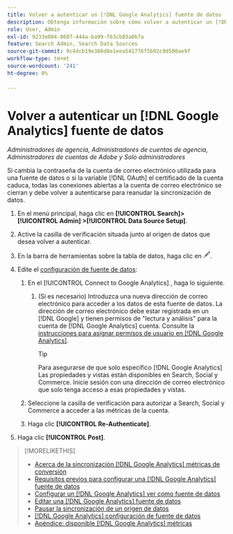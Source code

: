 ```yaml
---
title: Volver a autenticar un [!DNL Google Analytics] fuente de datos
description: Obtenga información sobre cómo volver a autenticar un [!DNL Google Analytics] fuente de datos si cambia la contraseña asociada o si el certificado caduca.
role: User, Admin
exl-id: 9233e004-8607-444a-ba99-f63cb83a8b7a
feature: Search Admin, Search Data Sources
source-git-commit: 9c4dcb19e386d8e1eea541776f5b92c9d500ae9f
workflow-type: tm+mt
source-wordcount: '241'
ht-degree: 0%

---
```


# Volver a autenticar un [!DNL Google Analytics] fuente de datos

*Administradores de agencia, Administradores de cuentas de agencia, Administradores de cuentas de Adobe y Solo administradores*

Si cambia la contraseña de la cuenta de correo electrónico utilizada para una fuente de datos o si la variable [!DNL OAuth] el certificado de la cuenta caduca, todas las conexiones abiertas a la cuenta de correo electrónico se cierran y debe volver a autenticarse para reanudar la sincronización de datos.

1. En el menú principal, haga clic en **[!UICONTROL Search]> [!UICONTROL Admin] >[!UICONTROL Data Source Setup]**.

1. Active la casilla de verificación situada junto al origen de datos que desea volver a autenticar.

1. En la barra de herramientas sobre la tabla de datos, haga clic en ![Editar](/help/search-social-commerce/assets/edit.png "Editar").

1. Edite el [configuración de fuente de datos](data-source-settings.md):

   1. En el [!UICONTROL Connect to Google Analytics] , haga lo siguiente.

      1. (Si es necesario) Introduzca una nueva dirección de correo electrónico para acceder a los datos de esta fuente de datos. La dirección de correo electrónico debe estar registrada en un [!DNL Google] y tienen permisos de &quot;lectura y análisis&quot; para la cuenta de [!DNL Google Analytics] cuenta. Consulte la [instrucciones para asignar permisos de usuario en [!DNL Google Analytics]](https://support.google.com/analytics/answer/9305587).

         >[!TIP]
         >
         >Para asegurarse de que solo específico [!DNL Google Analytics] Las propiedades y vistas están disponibles en Search, Social y Commerce. Inicie sesión con una dirección de correo electrónico que solo tenga acceso a esas propiedades y vistas.

   1. Seleccione la casilla de verificación para autorizar a Search, Social y Commerce a acceder a las métricas de la cuenta.

   1. Haga clic **[!UICONTROL Re-Authenticate]**.

1. Haga clic **[!UICONTROL Post]**.

>[!MORELIKETHIS]
>
>* [Acerca de la sincronización [!DNL Google Analytics] métricas de conversión](data-source-about.md)
>* [Requisitos previos para configurar una [!DNL Google Analytics] fuente de datos](data-source-prerequisites.md)
>* [Configurar un [!DNL Google Analytics] ver como fuente de datos](data-source-configure.md)
>* [Editar una [!DNL Google Analytics] fuente de datos](data-source-edit.md)
>* [Pausar la sincronización de un origen de datos](data-source-pause.md)
>* [[!DNL Google Analytics] configuración de fuente de datos](data-source-settings.md)
>* [Apéndice: disponible [!DNL Google Analytics] métricas](data-source-ga-metrics.md)
